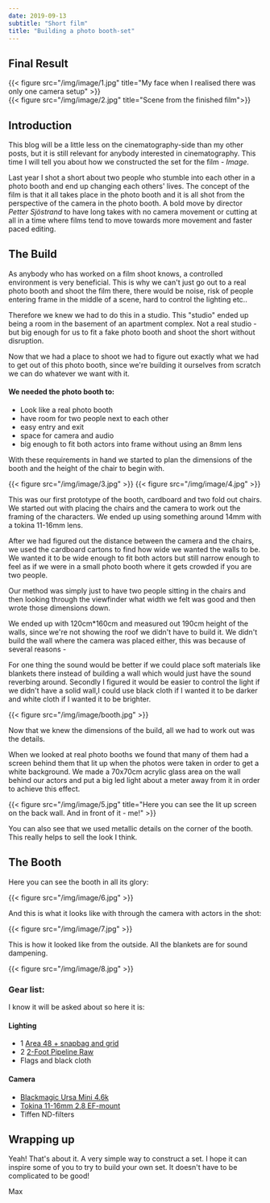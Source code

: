 ```yaml
---
date: 2019-09-13
subtitle: "Short film"
title: "Building a photo booth-set"
---
```


## Final Result

{{< figure src="/img/image/1.jpg" title="My face when I realised there was only one camera setup" >}}
<br>
{{< figure src="/img/image/2.jpg" title="Scene from the finished film">}}

## Introduction

This blog will be a little less on the cinematography-side than my other posts, but it is still relevant for anybody interested in cinematography. This time I will tell you about how we constructed the set for the film - _Image_.

Last year I shot a short about two people who stumble into each other in a photo booth and end up changing each others' lives. The concept of the film is that it all takes place in the photo booth and it is all shot from the perspective of the camera in the photo booth. A bold move by director _Petter Sjöstrand_ to have long takes with no camera movement or cutting at all in a time where films tend to move towards more movement and faster paced editing. 


## The Build

As anybody who has worked on a film shoot knows, a controlled environment is very beneficial. This is why we can't just go out to a real photo booth and shoot the film there, there would be noise, risk of people entering frame in the middle of a scene, hard to control the lighting etc..

Therefore we knew we had to do this in a studio. This "studio" ended up being a room in the basement of an apartment complex. Not a real studio - but big enough for us to fit a fake photo booth and shoot the short without disruption.

Now that we had a place to shoot we had to figure out exactly what we had to get out of this photo booth, since we're building it ourselves from scratch we can do whatever we want with it.

#### We needed the photo booth to:

* Look like a real photo booth
* have room for two people next to each other
* easy entry and exit
* space for camera and audio
* big enough to fit both actors into frame without using an 8mm lens

With these requirements in hand we started to plan the dimensions of the booth and the height of the chair to begin with. 

{{< figure src="/img/image/3.jpg" >}}
{{< figure src="/img/image/4.jpg" >}}


This was our first prototype of the booth, cardboard and two fold out chairs. We started out with placing the chairs and the camera to work out the framing of the characters. We ended up using something around 14mm with a tokina 11-16mm lens.

After we had figured out the distance between the camera and the chairs, we used the cardboard cartons to find how wide we wanted the walls to be. We wanted it to be wide enough to fit both actors but still narrow enough to feel as if we were in a small photo booth where it gets crowded if you are two people.

Our method was simply just to have two people sitting in the chairs and then looking through the viewfinder what width we felt was good and then wrote those dimensions down.

We ended up with 120cm*160cm and measured out 190cm height of the walls, since we're not showing the roof we didn't have to build it. We didn't build the wall where the camera was placed either, this was because of several reasons - 

For one thing the sound would be better if we could place soft materials like blankets there instead of building a wall which would just have the sound reverbing around. Secondly I figured it would be easier to control the light if we didn't have a solid wall,I could use black cloth if I wanted it to be darker and white cloth if I wanted it to be brighter.

{{< figure src="/img/image/booth.jpg" >}}


Now that we knew the dimensions of the build, all we had to work out was the details. 

When we looked at real photo booths we found that many of them had a screen behind them that lit up when the photos were taken in order to get a white background. We made a 70x70cm acrylic glass area on the wall behind our actors and put a big led light about a meter away from it in order to achieve this effect.


{{< figure src="/img/image/5.jpg" title="Here you can see the lit up screen on the back wall. And in front of it - me!" >}}

You can also see that we used metallic details on the corner of the booth. This really helps to sell the look I think.

## The Booth

Here you can see the booth in all its glory:

{{< figure src="/img/image/6.jpg" >}}

And this is what it looks like with through the camera with actors in the shot:

{{< figure src="/img/image/7.jpg" >}}

This is how it looked like from the outside. All the blankets are for sound dampening. 

{{< figure src="/img/image/8.jpg" >}}


### Gear list: 

I know it will be asked about so here it is:

#### Lighting
* 1 [Area 48 + snapbag and grid](https://bbsrentalsupport.com/collections/area-48)
* 2 [2-Foot Pipeline Raw](https://bbsrentalsupport.com/collections/pipeline-system)
* Flags and black cloth

#### Camera
* [Blackmagic Ursa Mini 4.6k](https://www.blackmagicdesign.com/products/blackmagicursaminipro)
* [Tokina 11-16mm 2.8 EF-mount](https://tokinalens.com/product/at_x_116_pro_dx_ii/)
* Tiffen ND-filters
  

## Wrapping up
Yeah! That's about it. A very simple way to construct a set. I hope it can inspire some of you to try to build your own set. It doesn't have to be complicated to be good!


Max